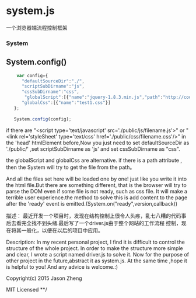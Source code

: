 # system.js
一个浏览器端流程控制框架
### System
 
## System.config()
```js
    var config={
  	  "defaultSourceDir":"./", 
	  "scriptSubDirname":"js", 
	  "cssSubDirname":"css", 
       "globalScript":[{"name":"jquery-1.8.3.min.js","path":"http://code.jquery.com/jquery-1.8.3.min.js"},{"name":"test1.js"}],
  	  "globalCss":[{"name":"test1.css"}]
   };
   
   System.config(config);
```
if there are  "\<script type='text/javascript' src='./public/js/filename.js'></script>"  or "\<link rel='styleSheet'  type='text/css' href='./public/css/filename.css'/>" in the 'head' htmlElement before,Now you just need to set defaultSourceDir as './public/' ,set scriptSubDirname as 'js' and set cssSubDirname as "css".

the globalScript and globalCss are alternative. if there is a path attribute , then the System will try to get the
file from the path。

And all the files set here will be loaded one by one! just like you write it into the html file.But there are something different, that is the browser will try to parse the DOM even if some file is not ready, such as css file. It will make a  terrible user experience.the method to solve this is add content to the page after the 'ready' event is emitted.(System.on("ready",version,callback))
 
描述：
最近开发一个项目时，发现在结构控制上很令人头疼，乱七八糟的代码事后去看完全找不到头绪.最后写了一个driver.js由于整个网站的工作流程
控制，现在将其一般化，以便在以后的项目中应用。

Description:
In my recent personal project, I find it is difficult to control the structure of the whole project. In order to make the structure more  simple and clear, I wrote
a script named driver.js to  solve it. Now for the purpose of other project in the future,abstract it as system.js.  At the same time ,hope it  is helpful to you! And any
advice is welcome.:)


Copyright(c) 2015 Jason Zheng

MIT Licensed
 **/
